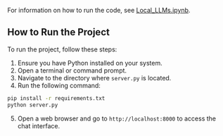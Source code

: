 For information on how to run the code, see [Local_LLMs.ipynb](Local_LLMs.ipynb).

## How to Run the Project

To run the project, follow these steps:

1. Ensure you have Python installed on your system.
2. Open a terminal or command prompt.
3. Navigate to the directory where `server.py` is located.
4. Run the following command:

```bash
pip install -r requirements.txt
python server.py
```

5. Open a web browser and go to `http://localhost:8000` to access the chat interface.
